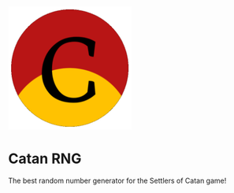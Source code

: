 <img src="https://github.com/n-anselm/Catan-RNG/blob/master/app/src/main/res/drawable/catan_round_512x512.png" width="250" height="250" title="Catan icon" />
<h1> Catan RNG </h1>
The best random number generator for the Settlers of Catan game!
